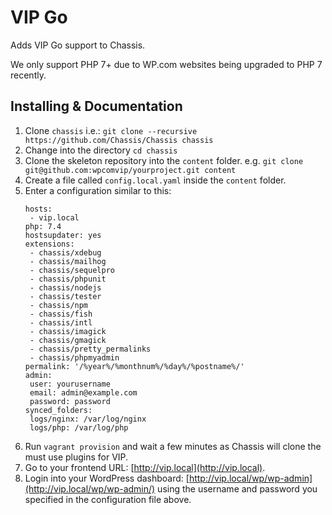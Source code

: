 # VIP Go

Adds VIP Go support to Chassis.

We only support PHP 7+ due to WP.com websites being upgraded to PHP 7 recently.

## Installing & Documentation

1. Clone `chassis` i.e.: `git clone --recursive https://github.com/Chassis/Chassis chassis`
1. Change into the directory `cd chassis`
1. Clone the skeleton repository into the `content` folder. e.g. `git clone git@github.com:wpcomvip/yourproject.git content`
1. Create a file called `config.local.yaml` inside the `content` folder.
1. Enter a configuration similar to this:
    ```
   hosts:
     - vip.local
   php: 7.4
   hostsupdater: yes
   extensions:
     - chassis/xdebug
     - chassis/mailhog
     - chassis/sequelpro
     - chassis/phpunit
     - chassis/nodejs
     - chassis/tester
     - chassis/npm
     - chassis/fish
     - chassis/intl
     - chassis/imagick
     - chassis/gmagick
     - chassis/pretty_permalinks
     - chassis/phpmyadmin
   permalink: '/%year%/%monthnum%/%day%/%postname%/'
   admin:
     user: yourusername
     email: admin@example.com
     password: password
   synced_folders:
     logs/nginx: /var/log/nginx
     logs/php: /var/log/php
    ```
1. Run `vagrant provision` and wait a few minutes as Chassis will clone the must use plugins for VIP.
1. Go to your frontend URL: [http://vip.local](http://vip.local).
1. Login into your WordPress dashboard: [http://vip.local/wp/wp-admin](http://vip.local/wp/wp-admin/) using the username
and password you specified in the configuration file above.